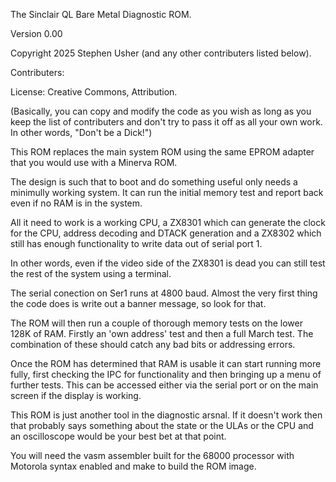 The Sinclair QL Bare Metal Diagnostic ROM.

Version 0.00

Copyright 2025 Stephen Usher (and any other contributers listed below).

Contributers:

License: Creative Commons, Attribution.

(Basically, you can copy and modify the code as you wish as long as you keep the list of contributers and don't try to pass it off as all your own work. In other words, "Don't be a Dick!")

This ROM replaces the main system ROM using the same EPROM adapter that you would use with a Minerva ROM.

The design is such that to boot and do something useful only needs a minimully working system. It can run the initial memory test and report back even if no RAM is in the system.

All it need to work is a working CPU, a ZX8301 which can generate the clock for the CPU, address decoding and DTACK generation and a ZX8302 which still has enough functionality to write data out of serial port 1.

In other words, even if the video side of the ZX8301 is dead you can still test the rest of the system using a terminal.

The serial conection on Ser1 runs at 4800 baud. Almost the very first thing the code does is write out a banner message, so look for that.

The ROM will then run a couple of thorough memory tests on the lower 128K of RAM. Firstly an 'own address' test and then a full March test. The combination of these should catch any bad bits or addressing errors.

Once the ROM has determined that RAM is usable it can start running more fully, first checking the IPC for functionality and then bringing up a menu of further tests. This can be accessed either via the serial port or on the main screen if the display is working.

This ROM is just another tool in the diagnostic arsnal. If it doesn't work then that probably says something about the state or the ULAs or the CPU and an oscilloscope would be your best bet at that point.

You will need the vasm assembler built for the 68000 processor with Motorola syntax enabled and make to build the ROM image.
